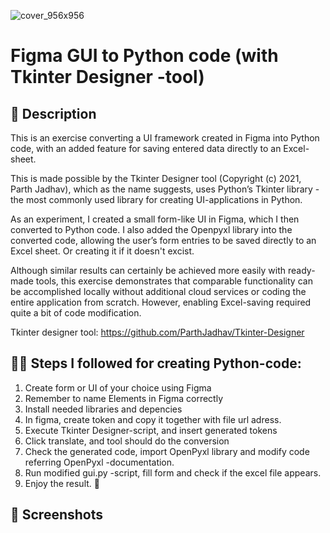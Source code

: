 
![cover_956x956](https://github.com/user-attachments/assets/85d20f1a-a4c3-49be-8cd2-db7b00a14c5f)

# Figma GUI to Python code (with Tkinter Designer -tool)

## 📌 Description 

This is an exercise converting a UI framework created in Figma into Python code, with an added feature for saving entered data directly to an Excel-sheet.

This is made possible by the Tkinter Designer tool (Copyright (c) 2021, Parth Jadhav), which as the name suggests, uses Python’s Tkinter library -the most commonly used library for creating UI-applications in Python.

As an experiment, I created a small form-like UI in Figma, which I then converted to Python code. I also added the Openpyxl library into the converted code, allowing the user’s form entries to be saved directly to an Excel sheet. Or creating it if it doesn't excist.

Although similar results can certainly be achieved more easily with ready-made tools, this exercise demonstrates that comparable functionality can be accomplished locally without additional cloud services or coding the entire application from scratch. However, enabling Excel-saving required quite a bit of code modification.

Tkinter designer tool: https://github.com/ParthJadhav/Tkinter-Designer

## 👨‍🏫 Steps I followed for creating Python-code:

1. Create form or UI of your choice using Figma
2. Remember to name Elements in Figma correctly
3. Install needed libraries and depencies
4. In figma, create token and copy it together with file url adress.
5. Execute Tkinter Designer-script, and insert generated tokens
6. Click translate, and tool should do the conversion
7. Check the generated code, import OpenPyxl library and modify code referring OpenPyxl -documentation.
8. Run modified gui.py -script, fill form and check if the excel file appears.
9. Enjoy the result. 🙂

## 🥅 Screenshots
